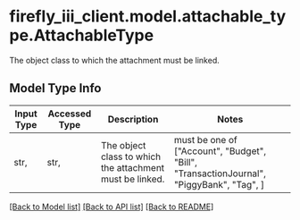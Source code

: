 # firefly_iii_client.model.attachable_type.AttachableType

The object class to which the attachment must be linked.

## Model Type Info
Input Type | Accessed Type | Description | Notes
------------ | ------------- | ------------- | -------------
str,  | str,  | The object class to which the attachment must be linked. | must be one of ["Account", "Budget", "Bill", "TransactionJournal", "PiggyBank", "Tag", ] 

[[Back to Model list]](../../README.md#documentation-for-models) [[Back to API list]](../../README.md#documentation-for-api-endpoints) [[Back to README]](../../README.md)

